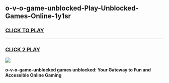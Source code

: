 
## o-v-o-game-unblocked-Play-Unblocked-Games-Online-1y1sr
<h3>
<a href="https://premium76.site?title=o-v-o-game-unblocked&ref=25A">CLICK TO PLAY</a></h3>
<hr>

<h3>
<a href="https://premium76.site?title=o-v-o-game-unblocked&ref=25A">CLICK 2 PLAY</a>
  
</h3>

<a href="https://premium76.site?title=o-v-o-game-unblocked&ref=25A"><img src="https://clearcache.store/games.png"></a>


**o-v-o-game-unblocked games unblocked: Your Gateway to Fun and Accessible Online Gaming**
